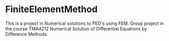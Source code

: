 # FiniteElementMethod
This is a project in Numerical solutions to PED's using FEM. Group project in the course TMA4212 Numerical Solution of Differential Equations by Difference Methods.
